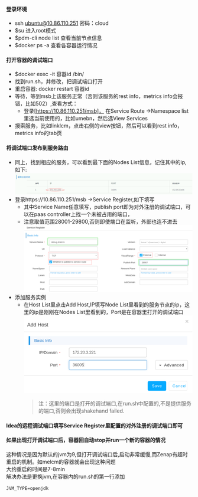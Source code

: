 #### 登录环境
- ssh ubuntu@10.86.110.251 密码：cloud
- $su   进入root模式
- $pdm-cli node list 查看当前节点信息
- $docker ps -a 查看各容器运行情况
  
#### 打开容器的调试端口
- $docker exec -it   容器id /bin/
- 找到run.sh，并修改，把调试端口打开
- 重启容器: docker restart  容器id
- 等待，等到msb上该服务正常（否则该服务的rest info，metrics info会报错，比如502）,查看方式：
    - 登录[https://10.86.110.251/msb]， 在Service Route ->Namespace list里选当前使用的，比如umebn，然后选View Services
- 搜索服务，比如linklcm，点击右侧的view按钮，然后可以看到rest info，metrics info的tab页

#### 将调试端口发布到服务路由
- 同上，找到相应的服务，可以看到最下面的Nodes List信息，记住其中的ip, 如下:
   ![node list](diagrams/How2Debug/NodeList.png)
- 登录https://10.86.110.251/msb  ->Service Register,如下填写
   - 其中Service Name任意填写，publish port即为对外注册的调试端口，可以在paas controller上找一个未被占用的端口，
   - 注意取值范围28001-29800,否则即使端口在监听，外部也连不进去
      ![service register](diagrams/How2Debug/ServiceRegister.png)
- 添加服务实例
   - 在Host List里点击Add Host,IP填写Node List里看到的服务节点的ip，这里的ip是刚刚在Nodes List里看到的，Port是在容器里打开的调试端口
      ![Add Host](diagrams/How2Debug/AddHost.png)
      > 注：这里的端口是打开的调试端口,在run.sh中配置的,不是提供服务的端口,否则会出现shakehand failed.

#### Idea的远程调试端口填写Service Register里配置的对外注册的调试端口即可

#### 如果出现打开调试端口后，容器回自动stop并run一个新的容器的情况  
这种情况是因为默认的jvm为9,但打开调试端口后,启动非常缓慢,而Zenap有超时重启的机制。如melcm的容器就会出现这种问题  
大约重启的时间是7-8min  
解决办法是更换jvm,在容器内的run.sh的第一行添加
```
JVM_TYPE=openjdk
```
